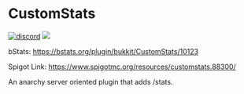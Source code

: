 # CustomStats
[![discord](https://discord.com/api/guilds/339280188926066689/embed.png)](https://discord.gg/Z5MyDwp) [![](https://img.shields.io/badge/contributions-welcome-brightgreen)](https://github.com/7man7LMYT/CustomStats)

bStats: https://bstats.org/plugin/bukkit/CustomStats/10123

Spigot Link: https://www.spigotmc.org/resources/customstats.88300/

An anarchy server oriented plugin that adds /stats.
